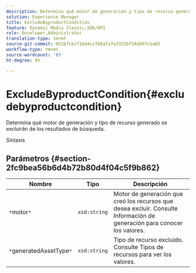 ```yaml
---
description: Determina qué motor de generación y tipo de recurso generado se excluirán de los resultados de búsqueda.
solution: Experience Manager
title: ExcludeByproductCondition
feature: Dynamic Media Classic,SDK/API
role: Developer,Administrator
translation-type: tm+mt
source-git-commit: 052bfcbcf1bd4ccf60afa7e3325bf58dd07cba85
workflow-type: tm+mt
source-wordcount: '65'
ht-degree: 9%

---
```



# ExcludeByproductCondition{#excludebyproductcondition}

Determina qué motor de generación y tipo de recurso generado se excluirán de los resultados de búsqueda.

Sintaxis

## Parámetros {#section-2fc9bea56b6d4b72b80d4f04c5f9b862}

| Nombre | Tipo | Descripción |
|---|---|---|
| `*`motor`*` | `xsd:string` | Motor de generación que creó los recursos que desea excluir. Consulte Información de generación para conocer los valores. |
| `*`generatedAssetType`*` | `xsd:string` | Tipo de recurso excluido. Consulte Tipos de recursos para ver los valores. |

